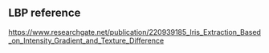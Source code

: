 ## LBP reference
https://www.researchgate.net/publication/220939185_Iris_Extraction_Based_on_Intensity_Gradient_and_Texture_Difference
